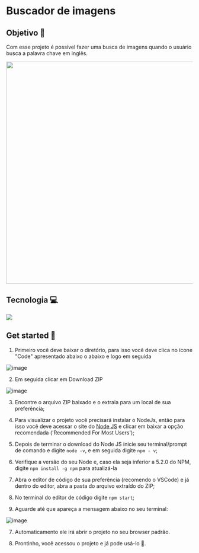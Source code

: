 # Buscador de imagens

## Objetivo 🎯

Com esse projeto é possível fazer uma busca de imagens quando o usuário busca a palavra chave em inglês.

<p>
<img width= "600" src="src/components/toReadMe/demo.gif">
</p>


## Tecnologia 💻

<img src="https://img.shields.io/badge/React-20232A?style=for-the-badge&logo=react&logoColor=61DAFB" />


## Get started 🏁

1. Primeiro você deve baixar o diretório, para isso você deve clica no ícone "Code" apresentado abaixo o abaixo e logo em seguida

![image](https://user-images.githubusercontent.com/117996744/217611330-4b1fc1ff-9b4e-492f-9b89-9e39815ae341.png)


2. Em seguida clicar em Download ZIP

![image](https://user-images.githubusercontent.com/117996744/217611849-df977cc5-2f60-4430-911c-1ccfc6555776.png)

3. Encontre o arquivo ZIP baixado e o extraia para um  local de sua preferência;

4. Para visualizar o projeto você precisará instalar o NodeJs, então para isso você deve acessar o site do  <a rel= 'nodeJS' href="https://nodejs.org/en/" value= "Node Js">Node  JS</a> e clicar em baixar a opção recomendada ('Recommended For Most Users');

5. Depois de terminar o download do Node JS inicie seu terminal/prompt de comando e digite `node -v`, e em seguida digite `npm - v`;

6. Verifique a versão do seu Node e, caso ela seja inferior a 5.2.0 do NPM, digite `npm install -g npm` para atualizá-la

4. Abra o editor de código de sua preferência (recomendo o VSCode) e já dentro do editor, abra a pasta do arquivo extraído do ZIP;

5. No terminal do editor de código digite `npm start`;

6. Aguarde até que apareça a mensagem abaixo no seu terminal: 

![image](https://user-images.githubusercontent.com/117996744/217616355-0f0ebd71-33fc-4395-a2c5-ca6db917ddaa.png)

7. Automaticamento ele irá abrir o projeto no seu browser padrão. 

8. Prontinho, você acessou o projeto e já pode usá-lo 🥳. 


